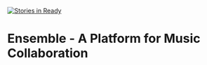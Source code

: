 [![Stories in Ready](https://badge.waffle.io/ensemble-team/ensemble.png?label=ready&title=Ready)](https://waffle.io/ensemble-team/ensemble)
# Ensemble - A Platform for Music Collaboration 
